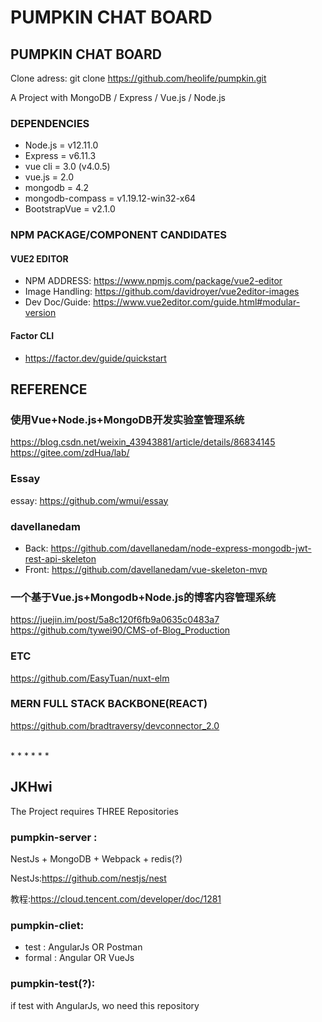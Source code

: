 # PUMPKIN CHAT BOARD
## PUMPKIN CHAT BOARD

Clone adress: git clone https://github.com/heolife/pumpkin.git

A Project with MongoDB / Express / Vue.js / Node.js

### DEPENDENCIES

* Node.js = v12.11.0
* Express = v6.11.3
* vue cli = 3.0 (v4.0.5)
* vue.js = 2.0
* mongodb = 4.2
* mongodb-compass = v1.19.12-win32-x64
* BootstrapVue = v2.1.0

### NPM PACKAGE/COMPONENT CANDIDATES
#### VUE2 EDITOR
* NPM ADDRESS: https://www.npmjs.com/package/vue2-editor
* Image Handling:  https://github.com/davidroyer/vue2editor-images
* Dev Doc/Guide: https://www.vue2editor.com/guide.html#modular-version

#### Factor CLI
* https://factor.dev/guide/quickstart

## REFERENCE
### 使用Vue+Node.js+MongoDB开发实验室管理系统
https://blog.csdn.net/weixin_43943881/article/details/86834145
https://gitee.com/zdHua/lab/

### Essay
essay: https://github.com/wmui/essay

### davellanedam
* Back: https://github.com/davellanedam/node-express-mongodb-jwt-rest-api-skeleton 
* Front: https://github.com/davellanedam/vue-skeleton-mvp

### 一个基于Vue.js+Mongodb+Node.js的博客内容管理系统
https://juejin.im/post/5a8c120f6fb9a0635c0483a7
https://github.com/tywei90/CMS-of-Blog_Production

### ETC
https://github.com/EasyTuan/nuxt-elm

### MERN FULL STACK BACKBONE(REACT)
https://github.com/bradtraversy/devconnector_2.0

<br>
* * *
* * *
<br>

## JKHwi

The Project requires THREE Repositories 

### pumpkin-server :  

NestJs + MongoDB + Webpack + redis(?)

NestJs:https://github.com/nestjs/nest 

教程:https://cloud.tencent.com/developer/doc/1281

### pumpkin-cliet: 
* test : AngularJs OR Postman
* formal : Angular OR VueJs

### pumpkin-test(?):
if test with AngularJs, wo need this repository

